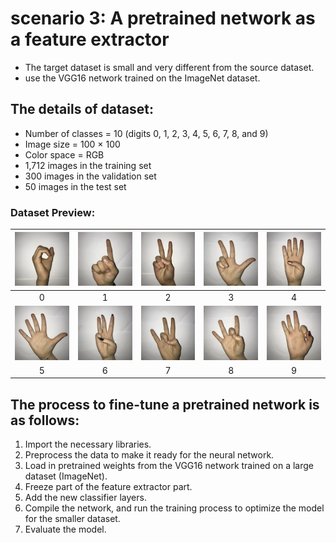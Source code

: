 # scenario 3: A pretrained network as a feature extractor 
- The target dataset is small and very different from the source dataset.
- use the VGG16 network trained on the ImageNet dataset. 

## The details of dataset:
- Number of classes = 10 (digits 0, 1, 2, 3, 4, 5, 6, 7, 8, and 9)
- Image size = 100 × 100
- Color space = RGB
- 1,712 images in the training set
- 300 images in the validation set
- 50 images in the test set

### Dataset Preview:

| <img src="examples/example_0.JPG"> | <img src="examples/example_1.JPG"> | <img src="examples/example_2.JPG"> | <img src="examples/example_3.JPG"> | <img src="examples/example_4.JPG"> |
| :--------------------------------: | :--------------------------------: | :--------------------------------: | :--------------------------------: | :--------------------------------: |
|                 0                  |                 1                  |                 2                  |                 3                  |                 4                  |
| <img src="examples/example_5.JPG"> | <img src="examples/example_6.JPG"> | <img src="examples/example_7.JPG"> | <img src="examples/example_8.JPG"> | <img src="examples/example_9.JPG"> |
|                 5                  |                 6                  |                 7                  |                 8                  |                 9                  |

## The process to fine-tune a pretrained network is as follows:
1. Import the necessary libraries.
2. Preprocess the data to make it ready for the neural network.
3. Load in pretrained weights from the VGG16 network trained on a large dataset (ImageNet).
4. Freeze part of the feature extractor part.
5. Add the new classifier layers.
6. Compile the network, and run the training process to optimize the model for the smaller dataset.
7. Evaluate the model.